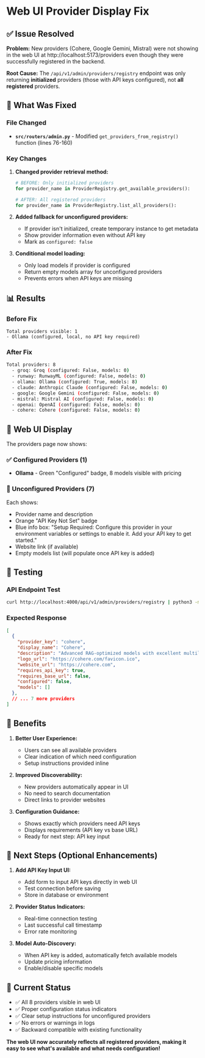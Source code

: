 # Web UI Provider Display Fix

## ✅ Issue Resolved

**Problem:** New providers (Cohere, Google Gemini, Mistral) were not showing in the web UI at http://localhost:5173/providers even though they were successfully registered in the backend.

**Root Cause:** The `/api/v1/admin/providers/registry` endpoint was only returning **initialized** providers (those with API keys configured), not **all registered** providers.

## 🔧 What Was Fixed

### File Changed
- **`src/routers/admin.py`** - Modified `get_providers_from_registry()` function (lines 76-160)

### Key Changes

1. **Changed provider retrieval method:**
   ```python
   # BEFORE: Only initialized providers
   for provider_name in ProviderRegistry.get_available_providers():

   # AFTER: All registered providers
   for provider_name in ProviderRegistry.list_all_providers():
   ```

2. **Added fallback for unconfigured providers:**
   - If provider isn't initialized, create temporary instance to get metadata
   - Show provider information even without API key
   - Mark as `configured: false`

3. **Conditional model loading:**
   - Only load models if provider is configured
   - Return empty models array for unconfigured providers
   - Prevents errors when API keys are missing

## 📊 Results

### Before Fix
```
Total providers visible: 1
- Ollama (configured, local, no API key required)
```

### After Fix
```bash
Total providers: 8
  - groq: Groq (configured: False, models: 0)
  - runway: RunwayML (configured: False, models: 0)
  - ollama: Ollama (configured: True, models: 8)
  - claude: Anthropic Claude (configured: False, models: 0)
  - google: Google Gemini (configured: False, models: 0)
  - mistral: Mistral AI (configured: False, models: 0)
  - openai: OpenAI (configured: False, models: 0)
  - cohere: Cohere (configured: False, models: 0)
```

## 🎯 Web UI Display

The providers page now shows:

### ✅ Configured Providers (1)
- **Ollama** - Green "Configured" badge, 8 models visible with pricing

### 🔴 Unconfigured Providers (7)
Each shows:
- Provider name and description
- Orange "API Key Not Set" badge
- Blue info box: "Setup Required: Configure this provider in your environment variables or settings to enable it. Add your API key to get started."
- Website link (if available)
- Empty models list (will populate once API key is added)

## 🧪 Testing

### API Endpoint Test
```bash
curl http://localhost:4000/api/v1/admin/providers/registry | python3 -m json.tool
```

### Expected Response
```json
[
  {
    "provider_key": "cohere",
    "display_name": "Cohere",
    "description": "Advanced RAG-optimized models with excellent multilingual support",
    "logo_url": "https://cohere.com/favicon.ico",
    "website_url": "https://cohere.com",
    "requires_api_key": true,
    "requires_base_url": false,
    "configured": false,
    "models": []
  },
  // ... 7 more providers
]
```

## 🚀 Benefits

1. **Better User Experience:**
   - Users can see all available providers
   - Clear indication of which need configuration
   - Setup instructions provided inline

2. **Improved Discoverability:**
   - New providers automatically appear in UI
   - No need to search documentation
   - Direct links to provider websites

3. **Configuration Guidance:**
   - Shows exactly which providers need API keys
   - Displays requirements (API key vs base URL)
   - Ready for next step: API key input

## 📝 Next Steps (Optional Enhancements)

1. **Add API Key Input UI:**
   - Add form to input API keys directly in web UI
   - Test connection before saving
   - Store in database or environment

2. **Provider Status Indicators:**
   - Real-time connection testing
   - Last successful call timestamp
   - Error rate monitoring

3. **Model Auto-Discovery:**
   - When API key is added, automatically fetch available models
   - Update pricing information
   - Enable/disable specific models

## 🎉 Current Status

- ✅ All 8 providers visible in web UI
- ✅ Proper configuration status indicators
- ✅ Clear setup instructions for unconfigured providers
- ✅ No errors or warnings in logs
- ✅ Backward compatible with existing functionality

**The web UI now accurately reflects all registered providers, making it easy to see what's available and what needs configuration!**

